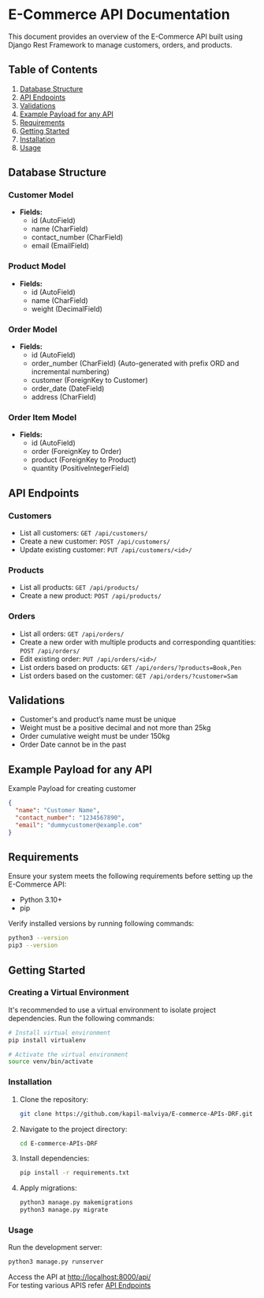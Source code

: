 # E-Commerce API Documentation

This document provides an overview of the E-Commerce API built using Django Rest Framework to manage customers, orders, and products.

## Table of Contents
1. [Database Structure](#database-structure)
2. [API Endpoints](#api-endpoints)
3. [Validations](#validations)
4. [Example Payload for any API](#example-payload-for-any-api)
5. [Requirements](#requirements)
6. [Getting Started](#getting-started)
7. [Installation](#installation)
8. [Usage](#usage)


## Database Structure

### Customer Model
- **Fields:**
  - id (AutoField)
  - name (CharField)
  - contact_number (CharField)
  - email (EmailField)

### Product Model
- **Fields:**
  - id (AutoField)
  - name (CharField)
  - weight (DecimalField)

### Order Model
- **Fields:**
  - id (AutoField)
  - order_number (CharField) (Auto-generated with prefix ORD and incremental numbering)
  - customer (ForeignKey to Customer)
  - order_date (DateField)
  - address (CharField)

### Order Item Model
- **Fields:**
  - id (AutoField)
  - order (ForeignKey to Order)
  - product (ForeignKey to Product)
  - quantity (PositiveIntegerField)


## API Endpoints

### Customers
- List all customers: `GET /api/customers/`
- Create a new customer: `POST /api/customers/`
- Update existing customer: `PUT /api/customers/<id>/`

### Products
- List all products: `GET /api/products/`
- Create a new product: `POST /api/products/`

### Orders
- List all orders: `GET /api/orders/`
- Create a new order with multiple products and corresponding quantities: `POST /api/orders/`
- Edit existing order: `PUT /api/orders/<id>/`
- List orders based on products: `GET /api/orders/?products=Book,Pen`
- List orders based on the customer: `GET /api/orders/?customer=Sam`


## Validations

- Customer's and product’s name must be unique
- Weight must be a positive decimal and not more than 25kg
- Order cumulative weight must be under 150kg
- Order Date cannot be in the past

## Example Payload for any API

Example Payload for creating customer

```json
{
  "name": "Customer Name",
  "contact_number": "1234567890",
  "email": "dummycustomer@example.com"
}

```

## Requirements

Ensure your system meets the following requirements before setting up the E-Commerce API:

- Python 3.10+
- pip

Verify installed versions by running following commands:
```bash
python3 --version
pip3 --version
```


## Getting Started

### Creating a Virtual Environment

It's recommended to use a virtual environment to isolate project dependencies. Run the following commands:

```bash
# Install virtual environment
pip install virtualenv

# Activate the virtual environment
source venv/bin/activate
```

### Installation

1. Clone the repository:
   ```bash
   git clone https://github.com/kapil-malviya/E-commerce-APIs-DRF.git
   ```

2. Navigate to the project directory:
   ```bash
   cd E-commerce-APIs-DRF
   ```

3. Install dependencies:
   ```bash
   pip install -r requirements.txt
   ```

4. Apply migrations:
   ```bash
   python3 manage.py makemigrations
   python3 manage.py migrate
   ```

### Usage

Run the development server:
```bash
python3 manage.py runserver
```

Access the API at [http://localhost:8000/api/](http://localhost:8000/api/)          
For testing various APIS refer [API Endpoints](#api-endpoints)
